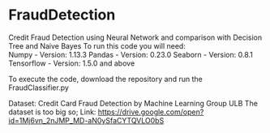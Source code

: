 # FraudDetection
Credit Fraud Detection using Neural Network and comparison with Decision Tree and Naive Bayes
To run this code you will need: \
Numpy - Version: 1.13.3
Pandas - Version: 0.23.0
Seaborn - Version: 0.8.1
Tensorflow - Version: 1.5.0 and above

To execute the code, download the repository and run the FraudClassifier.py

Dataset: Credit Card Fraud Detection by Machine Learning Group ULB
The dataset is too big so; Link: https://drive.google.com/open?id=1Mj6vn_2nJMP_MD-aN0ySfaCYTQVLO0bS
